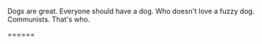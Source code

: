 Dogs are great. 
Everyone should have a dog.
Who doesn't love a fuzzy dog.
Communists. That's who.

======
